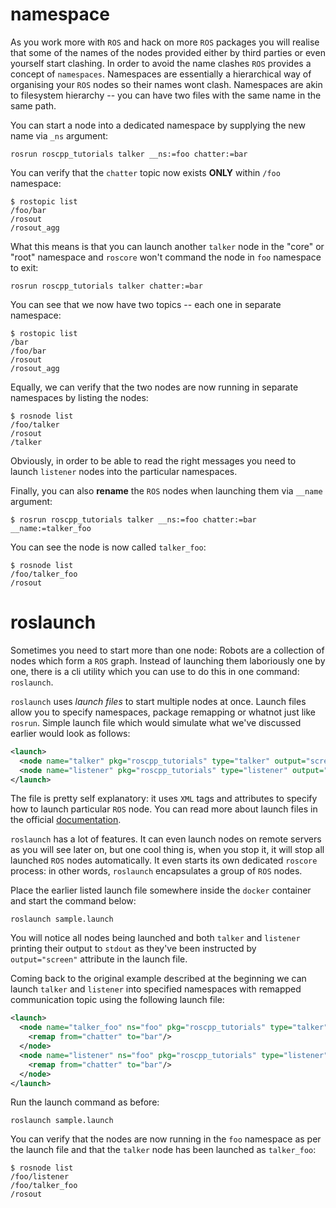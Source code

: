 # namespace

As you work more with `ROS` and hack on more `ROS` packages you will realise that some of the names of the nodes provided either by third parties or even yourself start clashing. In order to avoid the name clashes `ROS` provides a concept of `namespaces`. Namespaces are essentially a hierarchical way of organising your `ROS` nodes so their names wont clash. Namespaces are akin to filesystem hierarchy -- you can have two files with the same name in the same path.

You can start a node into a dedicated namespace by supplying the new name via `_ns` argument:
```shell
rosrun roscpp_tutorials talker __ns:=foo chatter:=bar
```

You can verify that the `chatter` topic now exists **ONLY** within `/foo` namespace:
```shell
$ rostopic list
/foo/bar
/rosout
/rosout_agg
```

What this means is that you can launch another `talker` node in the "core" or "root" namespace and `roscore` won't command the node in `foo` namespace to exit:

```shell
rosrun roscpp_tutorials talker chatter:=bar
```

You can see that we now have two topics -- each one in separate namespace:
```shell
$ rostopic list
/bar
/foo/bar
/rosout
/rosout_agg
```

Equally, we can verify that the two nodes are now running in separate namespaces by listing the nodes:
```shell
$ rosnode list
/foo/talker
/rosout
/talker
```

Obviously, in order to be able to read the right messages you need to launch `listener` nodes into the particular namespaces.

Finally, you can also **rename** the `ROS` nodes when launching them via `__name` argument:
```shell
$ rosrun roscpp_tutorials talker __ns:=foo chatter:=bar __name:=talker_foo
```

You can see the node is now called `talker_foo`:
```
$ rosnode list
/foo/talker_foo
/rosout
```

# roslaunch

Sometimes you need to start more than one node: Robots are a collection of nodes which form a `ROS` graph. Instead of launching them laboriously one by one, there is a cli utility which you can use to do this in one command: `roslaunch`.

`roslaunch` uses *launch files* to start multiple nodes at once. Launch files allow you to specify namespaces, package remapping or whatnot just like `rosrun`. Simple launch file which would simulate what we've discussed earlier would look as follows:
```xml
<launch>
  <node name="talker" pkg="roscpp_tutorials" type="talker" output="screen" />
  <node name="listener" pkg="roscpp_tutorials" type="listener" output="screen" />
</launch>
```

The file is pretty self explanatory: it uses `XML` tags and attributes to specify how to launch particular `ROS` node. You can read more about launch files in the official [documentation](http://wiki.ros.org/roslaunch/XML).

`roslaunch` has a lot of features. It can even launch nodes on remote servers as you will see later on, but one cool thing is, when you stop it, it will stop all launched `ROS` nodes automatically. It even starts its own dedicated `roscore` process: in other words, `roslaunch` encapsulates a group of `ROS` nodes.

Place the earlier listed launch file somewhere inside the `docker` container and start the command below:
```
roslaunch sample.launch
```

You will notice all nodes being launched and both `talker` and `listener` printing their output to `stdout` as they've been instructed by `output="screen"` attribute in the launch file.

Coming back to the original example described at the beginning we can launch `talker` and `listener` into specified namespaces with remapped communication topic using the following launch file:
```xml
<launch>
  <node name="talker_foo" ns="foo" pkg="roscpp_tutorials" type="talker" output="screen">
    <remap from="chatter" to="bar"/>
  </node>
  <node name="listener" ns="foo" pkg="roscpp_tutorials" type="listener" output="screen">
    <remap from="chatter" to="bar"/>
  </node>
</launch>
```

Run the launch command as before:
```shell
roslaunch sample.launch
```

You can verify that the nodes are now running in the `foo` namespace as per the launch file and that the `talker` node has been launched as `talker_foo`:
```shell
$ rosnode list
/foo/listener
/foo/talker_foo
/rosout
```
